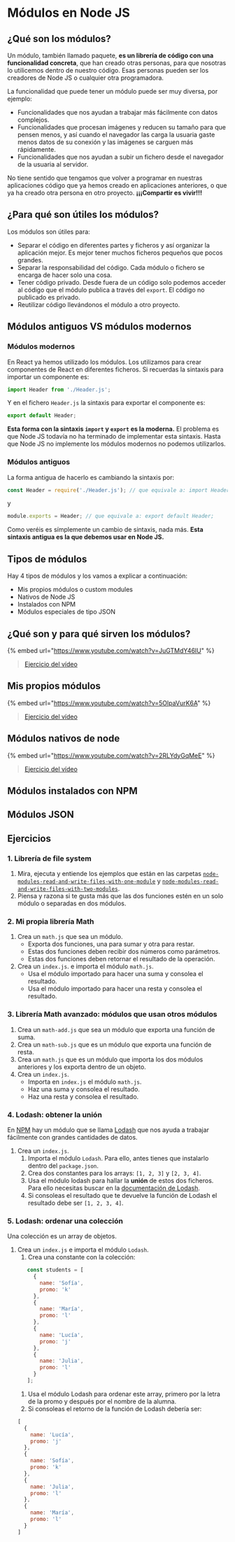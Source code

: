 # Módulos en Node JS

## ¿Qué son los módulos?

Un módulo, también llamado paquete, **es un librería de código con una funcionalidad concreta**, que han creado otras personas, para que nosotras lo utilicemos dentro de nuestro código. Esas personas pueden ser los creadores de Node JS o cualquier otra programadora.

La funcionalidad que puede tener un módulo puede ser muy diversa, por ejemplo:

- Funcionalidades que nos ayudan a trabajar más fácilmente con datos complejos.
- Funcionalidades que procesan imágenes y reducen su tamaño para que pensen menos, y así cuando el navegador las carga la usuaria gaste menos datos de su conexión y las imágenes se carguen más rápidamente.
- Funcionalidades que nos ayudan a subir un fichero desde el navegador de la usuaria al servidor.

No tiene sentido que tengamos que volver a programar en nuestras aplicaciones código que ya hemos creado en aplicaciones anteriores, o que ya ha creado otra persona en otro proyecto. **¡¡¡Compartir es vivir!!!**

## ¿Para qué son útiles los módulos?

Los módulos son útiles para:

- Separar el código en diferentes partes y ficheros y así organizar la aplicación mejor. Es mejor tener muchos ficheros pequeños que pocos grandes.
- Separar la responsabilidad del código. Cada módulo o fichero se encarga de hacer solo una cosa.
- Tener código privado. Desde fuera de un código solo podemos acceder al código que el módulo publica a través del `export`. El código no publicado es privado.
- Reutilizar código llevándonos el módulo a otro proyecto.

## Módulos antiguos VS módulos modernos

### Módulos modernos

En React ya hemos utilizado los módulos. Los utilizamos para crear componentes de React en diferentes ficheros. Si recuerdas la sintaxis para importar un componente es:

```js
import Header from './Header.js';
```

Y en el fichero `Header.js` la sintaxis para exportar el componente es:

```js
export default Header;
```

**Esta forma con la sintaxis `import` y `export` es la moderna.** El problema es que Node JS todavía no ha terminado de implementar esta sintaxis. Hasta que Node JS no implemente los módulos modernos no podemos utilizarlos.

### Módulos antiguos

La forma antigua de hacerlo es cambiando la sintaxis por:

```js
const Header = require('./Header.js'); // que equivale a: import Header from './Header.js';
```

y

```js
module.exports = Header; // que equivale a: export default Header;
```

Como veréis es símplemente un cambio de sintaxis, nada más. **Esta sintaxis antigua es la que debemos usar en Node JS.**

## Tipos de módulos

Hay 4 tipos de módulos y los vamos a explicar a continuación:

- Mis propios módulos o custom modules
- Nativos de Node JS
- Instalados con NPM
- Módulos especiales de tipo JSON

## ¿Qué son y para qué sirven los módulos?

{% embed url="https://www.youtube.com/watch?v=JuGTMdY46IU" %}

> [Ejercicio del vídeo](https://github.com/Adalab/ejercicios-de-los-materiales/tree/main/promo-l/4-1-node-modules/intro)

## Mis propios módulos

{% embed url="https://www.youtube.com/watch?v=5OlpaVurK6A" %}

> [Ejercicio del vídeo](https://github.com/Adalab/ejercicios-de-los-materiales/tree/main/promo-l/4-1-node-modules/custom)

## Módulos nativos de node

{% embed url="https://www.youtube.com/watch?v=2RLYdyGqMeE" %}

> [Ejercicio del vídeo](https://github.com/Adalab/ejercicios-de-los-materiales/tree/main/promo-l/4-1-node-modules/native)

## Módulos instalados con NPM

<!-- - Vídeo
   - Buscar paquetes en la plataforma npm, los puede crear cualquier persona
      - Buscar React
      - Buscar y entrar en lodash
   - Para que node sepa qué módulos vamos a utilizar en nuestro programa se lo tenemos que indicar en el package.json
   - El package.json lo podemos crear a mano o
   - Lo podemos crear package.json con npm init
      - Para crear el package.json npm necesita varios datos de información y configuración que son opcionales
   - Instalar lodash, se añade al package.json y se crea la carpeta node_modules
      - node_modules tiene los ficheros de lodash, los que han programado los creadores de lodash
   - En la mayoría de los proyectos vamos a tener un package.json porque casi siempre necesitamos especificar los módulos y otras configuraciones
   - A partir de ahí lodash es como si fuera un módulo nativo
   - Explicar que lodash se suele representar con un guión bajo -->

## Módulos JSON

<!-- - Vídeo
   - Tipo especial de módulo porque no está programado en JS, sino en JSON y no es una librería con funciones o métodos si no que solo son datos.
   - También lo explicamos porque la sintanxis es la misma que se utiliza para importar los otros tipos de módulos.
   - Estos JSON los solemos crear nosotras en nuestros programas
   - Aunque es un JSON que has creado tú, para poder usarlo tiene que ser un objeto de JS. Por ello node lo importa y lo parsea automáticamente antes de guardarlo en la constante.
   - Muy usado para ficheros de configuración o ficheros de datos
   - De esa forma separamos los datos por un lado y la programación por otro
   - Explicar ejercicio node-modules-json -->

## Ejercicios

### 1. Librería de file system

1. Mira, ejecuta y entiende los ejemplos que están en las carpetas [`node-modules-read-and-write-files-with-one-module`](https://github.com/Adalab/ejercicios-de-los-materiales/tree/main/promo-l/4-1-node-modules/read-and-write-files-with-one-module) y [`node-modules-read-and-write-files-with-two-modules`](https://github.com/Adalab/ejercicios-de-los-materiales/tree/main/promo-l/4-1-node-modules/read-and-write-files-with-two-modules).
1. Piensa y razona si te gusta más que las dos funciones estén en un solo módulo o separadas en dos módulos.

### 2. Mi propia librería Math

1. Crea un `math.js` que sea un módulo.
   - Exporta dos funciones, una para sumar y otra para restar.
   - Estas dos funciones deben recibir dos números como parámetros.
   - Estas dos funciones deben retornar el resultado de la operación.
1. Crea un `index.js`. e importa el módulo `math.js`.
   - Usa el módulo importado para hacer una suma y consolea el resultado.
   - Usa el módulo importado para hacer una resta y consolea el resultado.

### 3. Librería Math avanzado: módulos que usan otros módulos

1. Crea un `math-add.js` que sea un módulo que exporta una función de suma.
1. Crea un `math-sub.js` que es un módulo que exporta una función de resta.
1. Crea un `math.js` que es un módulo que importa los dos módulos anteriores y los exporta dentro de un objeto.
1. Crea un `index.js`.
   - Importa en `index.js` el módulo `math.js`.
   - Haz una suma y consolea el resultado.
   - Haz una resta y consolea el resultado.

### 4. Lodash: obtener la unión

En [NPM](https://www.npmjs.com/package/lodash) hay un módulo que se llama [Lodash](https://lodash.com/) que nos ayuda a trabajar fácilmente con grandes cantidades de datos.

1. Crea un `index.js`.
   1. Importa el módulo `Lodash`. Para ello, antes tienes que instalarlo dentro del `package.json`.
   1. Crea dos constantes para los arrays: `[1, 2, 3]` y `[2, 3, 4]`.
   1. Usa el módulo lodash para hallar la **unión** de estos dos ficheros. Para ello necesitas buscar en la [documentación de Lodash](https://lodash.com/docs/4.17.15).
   1. Si consoleas el resultado que te devuelve la función de Lodash el resultado debe ser `[1, 2, 3, 4]`.

### 5. Lodash: ordenar una colección

Una colección es un array de objetos.

1. Crea un `index.js` e importa el módulo `Lodash`.
   1. Crea una constante con la colección:
   ```js
      const students = [
        {
          name: 'Sofía',
          promo: 'k'
        },
        {
          name: 'María',
          promo: 'l'
        },
        {
          name: 'Lucía',
          promo: 'j'
        },
        {
          name: 'Julia',
          promo: 'l'
        }
      ];
   ```
   1. Usa el módulo Lodash para ordenar este array, primero por la letra de la promo y después por el nombre de la alumna.
   1. Si consoleas el retorno de la función de Lodash debería ser:
   ```js
   [
     {
       name: 'Lucía',
       promo: 'j'
     },
     {
       name: 'Sofía',
       promo: 'k'
     },
     {
       name: 'Julia',
       promo: 'l'
     },
     {
       name: 'María',
       promo: 'l'
     }
   ]
   ```